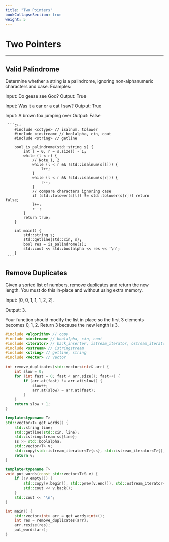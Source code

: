 ```yaml
---
title: "Two Pointers"
bookCollapseSection: true
weight: 5
---
```


# Two Pointers
---

## Valid Palindrome
Determine whether a string is a palindrome, ignoring non-alphanumeric characters and case. Examples:

Input: Do geese see God? Output: True

Input: Was it a car or a cat I saw? Output: True

Input: A brown fox jumping over Output: False


     ```c++
        #include <cctype> // isalnum, tolower
        #include <iostream> // boolalpha, cin, cout
        #include <string> // getline

        bool is_palindrome(std::string s) {
            int l = 0, r = s.size() - 1;
            while (l < r) {
                // Note 1, 2
                while (l < r && !std::isalnum(s[l])) {
                    l++;
                }
                while (l < r && !std::isalnum(s[r])) {
                    r--;
                }
                // compare characters ignoring case
                if (std::tolower(s[l]) != std::tolower(s[r])) return false;
                l++;
                r--;
            }
            return true;
        }

        int main() {
            std::string s;
            std::getline(std::cin, s);
            bool res = is_palindrome(s);
            std::cout << std::boolalpha << res << '\n';
        }
     ```
## Remove Duplicates
Given a sorted list of numbers, remove duplicates and return the new length. You must do this in-place and without using extra memory.

Input: [0, 0, 1, 1, 1, 2, 2].

Output: 3.

Your function should modify the list in place so the first 3 elements becomes 0, 1, 2. Return 3 because the new length is 3.

```c++
#include <algorithm> // copy
#include <iostream> // boolalpha, cin, cout
#include <iterator> // back_inserter, istream_iterator, ostream_iterator, prev
#include <sstream> // istringstream
#include <string> // getline, string
#include <vector> // vector

int remove_duplicates(std::vector<int>& arr) {
    int slow = 0;
    for (int fast = 0; fast < arr.size(); fast++) {
        if (arr.at(fast) != arr.at(slow)) {
            slow++;
            arr.at(slow) = arr.at(fast);
        }
    }
    return slow + 1;
}

template<typename T>
std::vector<T> get_words() {
    std::string line;
    std::getline(std::cin, line);
    std::istringstream ss{line};
    ss >> std::boolalpha;
    std::vector<T> v;
    std::copy(std::istream_iterator<T>{ss}, std::istream_iterator<T>{}, std::back_inserter(v));
    return v;
}

template<typename T>
void put_words(const std::vector<T>& v) {
    if (!v.empty()) {
        std::copy(v.begin(), std::prev(v.end()), std::ostream_iterator<T>{std::cout, " "});
        std::cout << v.back();
    }
    std::cout << '\n';
}

int main() {
    std::vector<int> arr = get_words<int>();
    int res = remove_duplicates(arr);
    arr.resize(res);
    put_words(arr);
}
```
